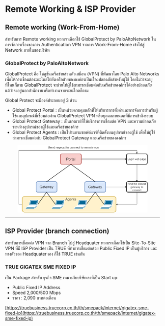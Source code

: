 # Remote Working & ISP Provider

## Remote working (Work-From-Home)

สำหรับการ Remote working พวกเราเลือกใช้ GlobalProtect by PaloAltoNetwork ในการจัดการเรื่องของการ Authentication VPN จากการ Work-From-Home เข้าไปสู่ Network ภายในของบริษัท

### GlobalProtect by PaloAltoNetwork

GlobalProtect คือ โซลูชันเครือข่ายส่วนตัวเสมือน (VPN) ที่พัฒนาโดย Palo Alto Networks เพื่อให้การเชื่อมต่อระยะไกลไปยังเครือข่ายขององค์กรเป็นเรื่องปลอดภัยสำหรับผู้ใช้ โดยไม่ว่าจะอยู่ที่ไหนก็ตาม GlobalProtect จะช่วยให้ผู้ใช้สามารถเชื่อมต่อกับเครือข่ายองค์กรได้อย่างปลอดภัย แม้ว่าจะอยู่นอกสำนักงานหรือทำงานจากระยะไกลก็ตาม&#x20;

&#x20;Global Protect จะมีองค์ประกอบอยู่ 3 ส่วน

* Global Protect Portal : เป็นหน่วยควบคุมหลักที่ให้บริการการตั้งค่าและการจัดการสำหรับผู้ใช้และอุปกรณ์ที่เชื่อมต่อผ่าน GlobalProtect VPN หรือบุคคลภายนอกที่มีการเข้าถึงระบบ
* Global Protect Gateway : เป็นเกตเวย์ที่ให้บริการการเชื่อมต่อ VPN และความปลอดภัยระหว่างอุปกรณ์ของผู้ใช้และเครือข่ายองค์กร
* Global Protect Agents : เป็นโปรแกรมซอฟต์แวร์ที่ติดตั้งบนอุปกรณ์ของผู้ใช้ เพื่อให้ผู้ใช้สามารถเชื่อมต่อกับ GlobalProtect Gateway และเครือข่ายขององค์กร

<figure><img src="../.gitbook/assets/GlobalProtect (1).png" alt=""><figcaption></figcaption></figure>

***

## ISP Provider (branch connection)

สำหรับการเชื่อมต่อ VPN จาก Branch ไปสู่ Headquater พวกเราเลือกใช้เป็น Site-To-Site VPN ที่มี ISP Provider เป็น TRUE ที่ทำการเชื่อมต่อด้วย Public Fixed IP เป็นผู้บริการ และทางตัวของ Headquater เอง ก็ใช้ TRUE เช่นกัน

### **TRUE GIGATEX SME FIXED IP**

เป็น Package สำหรับ ธุรกิจ SME เหมาะกับบริษัทเราที่เป็น Start up

* Public Fixed IP Address
* Speed 2,000/500 Mbps
* ราคา : 2,090 บาทต่อเดือน

[https://truebusiness.truecorp.co.th/th/smepack/internet/gigatex-sme-fixed-ip](https://truebusiness.truecorp.co.th/th/smepack/internet/gigatex-sme-fixed-ip)
